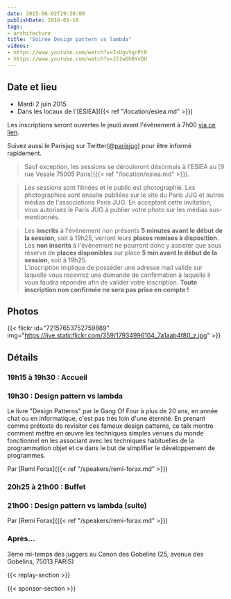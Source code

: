 ```yaml
---
date: 2015-06-02T19:30:00
publishDate: 2016-01-18
tags:
- architecture
title: "Soirée Design pattern vs lambda"
videos:
- https://www.youtube.com/watch?v=IsUgvVqnPt0
- https://www.youtube.com/watch?v=J51w6h0YvDU
---
```


## Date et lieu

- Mardi 2 juin 2015
- Dans les locaux de l'[ESIEA]({{< ref "/location/esiea.md" >}})

Les inscriptions seront ouvertes le jeudi avant l'évènement à 7h00 [via ce lien](http://www.eventbrite.fr/e/billets-soiree-design-pattern-vs-lambda-17150456477?aff=erelexporg).

Suivez aussi le Parisjug sur Twitter([@parisjug](https://twitter.com/parisjug)) pour être informé rapidement.

> Sauf exception, les sessions se dérouleront désormais à l'ESIEA au [9 rue Vesale 75005 Paris]({{< ref "/location/esiea.md" >}}).

> Les sessions sont filmées et le public est photographié. Les photographies sont ensuite publiées sur le site du Paris JUG et autres médias de l'associations Paris JUG. En acceptant cette invitation, vous autorisez le Paris JUG à publier votre photo sur les médias sus-mentionnés.

> Les **inscrits** à l'évènement non présents **5 minutes avant le début de la session**, soit à 19h25, verront leurs **places remises à disposition**.  
> Les **non inscrits** à l'évènement ne pourront donc y assister que sous réserve de **places disponibles** sur place **5 min avant le début de la session**, soit à 19h25.  
> L’inscription implique de posséder une adresse mail valide sur laquelle vous recevrez une demande de confirmation à laquelle il vous faudra répondre afin de valider votre inscription.
> **Toute inscription non confirmée ne sera pas prise en compte !**

## Photos

{{< flickr id="72157653752759889" img="https://live.staticflickr.com/359/17934996104_7a1aab4f80_z.jpg" >}}

## Détails

### 19h15 à 19h30 : Accueil

### 19h30 : Design pattern vs lambda

Le livre "Design Patterns" par le Gang Of Four à plus de 20 ans, en année chat ou en informatique, c'est pas très loin d'une éternité. En prenant comme prétexte de revisiter ces fameux design patterns, ce talk montre comment mettre en œuvre les techniques simples venues du monde fonctionnel en les associant avec les techniques habituelles de la programmation objet et ce dans le but de simplifier le développement de programmes.

Par [Remi Forax]({{< ref "/speakers/remi-forax.md" >}})

### 20h25 à 21h00 : Buffet

### 21h00 : Design pattern vs lambda (suite)

Par [Remi Forax]({{< ref "/speakers/remi-forax.md" >}})

### Après…

3ème mi-temps des juggers au Canon des Gobelins (25, avenue des Gobelins, 75013 PARIS)

{{< replay-section >}}

{{< sponsor-section >}}
